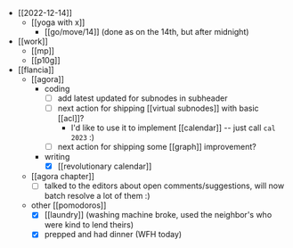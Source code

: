 - [[2022-12-14]]
  - [[yoga with x]]
    - [[go/move/14]] (done as on the 14th, but after midnight)
- [[work]]
  - [[mp]]
  - [[p10g]]
- [[flancia]]
  - [[agora]]
    - coding
      - [ ] add latest updated for subnodes in subheader
      - [ ] next action for shipping [[virtual subnodes]] with basic [[acl]]?
        - I'd like to use it to implement [[calendar]] -- just call `cal 2023` :)
      - [ ] next action for shipping some [[graph]] improvement?
    - writing
      - [x] [[revolutionary calendar]]
  - [[agora chapter]]
    - [ ] talked to the editors about open comments/suggestions, will now batch resolve a lot of them :)
  - other [[pomodoros]]
    - [x] [[laundry]] (washing machine broke, used the neighbor's who were kind to lend theirs)
    - [x] prepped and had dinner (WFH today)
